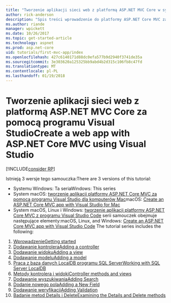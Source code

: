 ```yaml
---
title: "Tworzenie aplikacji sieci web z platformą ASP.NET MVC Core w systemie Windows"
author: rick-anderson
description: "Spis treści wprowadzenie do platformy ASP.NET Core MVC za pomocą programu Visual Studio w systemie Windows."
ms.author: riande
manager: wpickett
ms.date: 10/26/2017
ms.topic: get-started-article
ms.technology: aspnet
ms.prod: asp.net-core
uid: tutorials/first-mvc-app/index
ms.openlocfilehash: 427c6140171d88dc0efa577b9d2940f3741de35a
ms.sourcegitcommit: 3e303620a125325bb9abd4b2d315c106fb8c47fd
ms.translationtype: MT
ms.contentlocale: pl-PL
ms.lasthandoff: 01/19/2018
---
```

# <a name="create-a-web-app-with-aspnet-core-mvc-using-visual-studio"></a><span data-ttu-id="0aa70-103">Tworzenie aplikacji sieci web z platformą ASP.NET MVC Core za pomocą programu Visual Studio</span><span class="sxs-lookup"><span data-stu-id="0aa70-103">Create a web app with ASP.NET Core MVC using Visual Studio</span></span>

[!INCLUDE[consider RP](../../includes/razor.md)]

<span data-ttu-id="0aa70-104">Istnieją 3 wersje tego samouczka:</span><span class="sxs-lookup"><span data-stu-id="0aa70-104">There are 3 versions of this tutorial:</span></span>

* <span data-ttu-id="0aa70-105">Systemu Windows: Ta seria</span><span class="sxs-lookup"><span data-stu-id="0aa70-105">Windows: This series</span></span>
* <span data-ttu-id="0aa70-106">System macOS: [tworzenie aplikacji platformy ASP.NET Core MVC za pomocą programu Visual Studio dla komputerów Mac](xref:tutorials/first-mvc-app-mac/start-mvc)</span><span class="sxs-lookup"><span data-stu-id="0aa70-106">macOS: [Create an ASP.NET Core MVC app with Visual Studio for Mac](xref:tutorials/first-mvc-app-mac/start-mvc)</span></span>
* <span data-ttu-id="0aa70-107">System macOS, Linux i Windows: [tworzenie aplikacji platformy ASP.NET Core MVC z programu Visual Studio Code](xref:tutorials/first-mvc-app-xplat/start-mvc) serii samouczek obejmuje następujące elementy:</span><span class="sxs-lookup"><span data-stu-id="0aa70-107">macOS, Linux, and Windows: [Create an ASP.NET Core MVC app with Visual Studio Code](xref:tutorials/first-mvc-app-xplat/start-mvc) The tutorial series includes the following:</span></span>

1. [<span data-ttu-id="0aa70-108">Wprowadzenie</span><span class="sxs-lookup"><span data-stu-id="0aa70-108">Getting started</span></span>](start-mvc.md)
1. [<span data-ttu-id="0aa70-109">Dodawanie kontrolera</span><span class="sxs-lookup"><span data-stu-id="0aa70-109">Adding a controller</span></span>](adding-controller.md)
1. [<span data-ttu-id="0aa70-110">Dodawanie widoku</span><span class="sxs-lookup"><span data-stu-id="0aa70-110">Adding a view</span></span>](adding-view.md)
1. [<span data-ttu-id="0aa70-111">Dodawanie modelu</span><span class="sxs-lookup"><span data-stu-id="0aa70-111">Adding a model</span></span>](adding-model.md)
1. [<span data-ttu-id="0aa70-112">Praca z bazą danych LocalDB programu SQL Server</span><span class="sxs-lookup"><span data-stu-id="0aa70-112">Working with SQL Server LocalDB</span></span>](working-with-sql.md)
1. [<span data-ttu-id="0aa70-113">Metody kontrolera i widoki</span><span class="sxs-lookup"><span data-stu-id="0aa70-113">Controller methods and views</span></span>](controller-methods-views.md)
1. [<span data-ttu-id="0aa70-114">Dodawanie wyszukiwania</span><span class="sxs-lookup"><span data-stu-id="0aa70-114">Adding Search</span></span>](search.md)
1. [<span data-ttu-id="0aa70-115">Dodanie nowego pola</span><span class="sxs-lookup"><span data-stu-id="0aa70-115">Adding a New Field</span></span>](new-field.md)
1. [<span data-ttu-id="0aa70-116">Dodawanie weryfikacji</span><span class="sxs-lookup"><span data-stu-id="0aa70-116">Adding Validation</span></span>](validation.md)
1. [<span data-ttu-id="0aa70-117">Badanie metod Details i Delete</span><span class="sxs-lookup"><span data-stu-id="0aa70-117">Examining the Details and Delete methods</span></span>](details.md)
